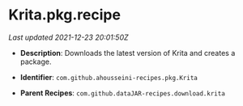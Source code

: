 # Krita.pkg.recipe

_Last updated 2021-12-23 20:01:50Z_

- **Description**: Downloads the latest version of Krita and creates a package.

- **Identifier**: `com.github.ahousseini-recipes.pkg.Krita`

- **Parent Recipes**: `com.github.dataJAR-recipes.download.krita`
